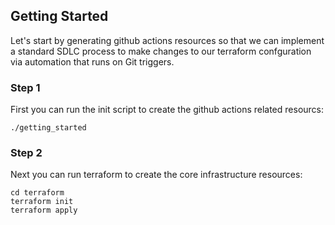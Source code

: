 ## Getting Started
Let's start by generating github actions resources so that we can implement a standard SDLC process to make changes to our terraform confguration via automation that runs on Git triggers. 

### Step 1
First you can run the init script to create the github actions related resourcs:
```
./getting_started
```

### Step 2
Next you can run terraform to create the core infrastructure resources:
```
cd terraform
terraform init
terraform apply
```